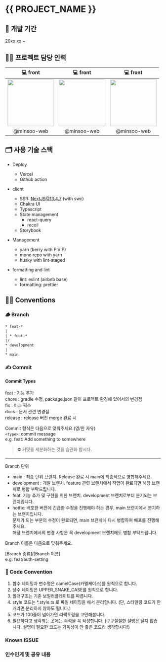 # {{ PROJECT_NAME }}

## 📆 개발 기간

20xx.xx ~

## 👨‍💻 프로젝트 담당 인력

|                                                               💻 front                                                                |                                                               💻 front                                                                |                                                               💻 front                                                                |
| :-----------------------------------------------------------------------------------------------------------------------------------: | :-----------------------------------------------------------------------------------------------------------------------------------: | :-----------------------------------------------------------------------------------------------------------------------------------: |
| <a href='https://github.com/minsoo-web'><img width="150" height="150" src="https://avatars.githubusercontent.com/u/57122180?v=4"></a> | <a href='https://github.com/minsoo-web'><img width="150" height="150" src="https://avatars.githubusercontent.com/u/57122180?v=4"></a> | <a href='https://github.com/minsoo-web'><img width="150" height="150" src="https://avatars.githubusercontent.com/u/57122180?v=4"></a> |
|                                                              @minsoo-web                                                              |                                                              @minsoo-web                                                              |                                                              @minsoo-web                                                              |

## 🗂 사용 기술 스택

- Deploy

  - Vercel
  - Github action

- client

  - SSR: NextJS@13.4.7 (with swc)
  - Chakra UI
  - Typescript
  - State management
    - react-query
    - recoil
  - Storybook

- Management

  - yarn (berry with P'n'P)
  - mono repo with yarn
  - husky with lint-staged

- formatting and lint

  - lint: eslint (airbnb base)
  - formatting: prettier

## 👨‍⚖️ Conventions

### 🪵 Branch

```txt
* feat-*
|
| * feat-*
|/
* development
|
* main
```

### ✍️ Commit

#### Commit Types

feat : 기능 추가  
chore : gradle 수정, package.json 같이 프로젝트 환경에 있어서의 변경점  
fix : 버그 픽스  
docs : 문서 관련 변경점  
release : release 버전 merge 완료 시

Commit 형식은 다음으로 맞춰주세요.(영/한 자유)  
`<type>`: commit message  
e.g. feat: Add something to somewhere

> ⛔️ 커밋을 세분화하는 것을 습관화 합시다.

---

Branch 단위

- main : 최종 단위 브랜치. Release 완료 시 main에 최종적으로 병합해주세요.
- development : 개발 브랜치. feature 관련 브랜치에서 작업이 완료되면 해당 브랜치로 병합 부탁드립니다.
- feat: 기능 추가 및 구현을 위한 브랜치. development 브랜치로부터 분기되는 브랜치입니다.
- hotfix: 배포한 버전에 긴급한 수정을 진행해야 하는 경우, main 브랜치에서 분기하는 브랜치입니다.  
  문제가 되는 부분의 수정이 완료되면, main 브랜치에 다시 병합하여 배포를 진행해주세요.  
  해당 브랜치에서의 변경 사항은 꼭 development 브랜치에도 병합 부탁드립니다.

Branch 이름은 다음으로 맞춰주세요.

[Branch 종류]/[Branch 이름]  
e.g: feat/auth-setting

### 📝 Code Convention

1. 함수 네이밍과 변수명은 camelCase(카멜케이스)를 원칙으로 합니다.
2. 상수 네이밍은 UPPER_SNAKE_CASE를 원칙으로 합니다.
3. 폴더구조는 기존 보일러플레이트를 따릅니다.
4. style 코드는 \*.style.ts 로 파일 네이밍을 해서 분리합니다. (단, 스타일링 코드가 한 개라면 분리하지 않아도 됩니다.)
5. 코드가 100줄이 넘어가면 리팩토링을 고민해봅니다.
6. 필요하다고 생각되는 곳에는 주석을 꼭 작성합니다. (구구절절한 설명은 달지 않습니다. 설명이 필요한 코드는 가독성이 안 좋은 코드라 생각합시다!)

### Known ISSUE

### 인수인계 및 공유 내용
